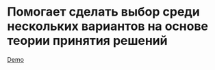 # Помогает сделать выбор среди нескольких вариантов на основе теории принятия решений
[Demo](http://leonidfeskov.github.io/comTable/)
